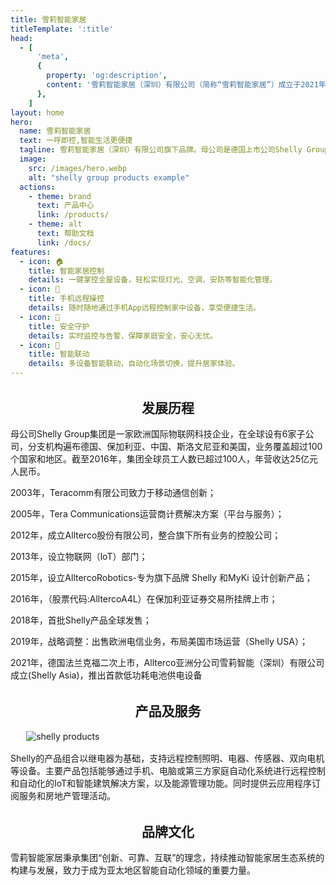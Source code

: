 ```yaml
---
title: 雪莉智能家居
titleTemplate: ':title'
head:
  - [
      'meta',
      {
        property: 'og:description',
        content: '雪莉智能家居（深圳）有限公司（简称“雪莉智能家居”）成立于2021年3月9日，是Shelly Group集团旗下专注于物联网一体化服务的中国子公司。公司总部位于深圳，业务涵盖智能家居与建筑自动化领域的供应链管理、IT技术支持、电子商务零售与批发以及自有品牌网站运营',
      },
    ]
layout: home
hero:
  name: 雪莉智能家居
  text: 一呼即控,智能生活更便捷
  tagline: 雪莉智能家居（深圳）有限公司旗下品牌。母公司是德国上市公司Shelly Group。
  image:
    src: /images/hero.webp
    alt: "shelly group products example"
  actions:
    - theme: brand
      text: 产品中心
      link: /products/
    - theme: alt
      text: 帮助文档
      link: /docs/
features:
  - icon: 🏠
    title: 智能家居控制
    details: 一键掌控全屋设备，轻松实现灯光、空调、安防等智能化管理。
  - icon: 📱
    title: 手机远程操控
    details: 随时随地通过手机App远程控制家中设备，享受便捷生活。
  - icon: 🔐
    title: 安全守护
    details: 实时监控与告警，保障家庭安全，安心无忧。
  - icon: 🤖
    title: 智能联动
    details: 多设备智能联动，自动化场景切换，提升居家体验。
---
```



<script setup>
import {
  VPTeamPage,
  VPTeamPageTitle,
  VPTeamMembers
} from 'vitepress/theme'

const members = [
  {
    avatar: '/images/Dimitar Dimitrov.jpg',
    name: 'Dimitar Dimitrov',
    title: 'CEO',
    links: [
      { icon: 'linkedin', link: 'https://www.linkedin.com/in/allterco/' }
    ]
  },
  {
    avatar: '/images/Wolfgang Kirsch.jpeg',
    name: 'Wolfgang Kirsch',
    title: 'Co-CEO',
    links: [
      { icon: 'linkedin', link: 'https://www.linkedin.com/in/wolfgang-kirsch/?originalSubdomain=de' },
    ]
  },  
  {
    avatar: '/images/Svetozar Iliev.jpg',
    name: 'Svetozar Iliev',
    title: 'CFO',
    links: [
      { icon: 'linkedin', link: 'https://www.linkedin.com/in/svetozar-iliev-cfa-9b47126/?originalSubdomain=bg' },
    ]
  },
    {
    avatar: '/images/Leon Kralj.jpeg',
    name: 'Leon Kralj',
    title: 'CTO',
    links: [
      { icon: 'linkedin', link: 'https://www.linkedin.com/in/leon-kralj-8873876/?originalSubdomain=si' },
    ]
  },
      {
    avatar: '/images/Mirche Atanasovski.jpg',
    name: 'Mirche Atanasovski',
    title: 'CCO',
    links: [
      { icon: 'linkedin', link: 'https://www.linkedin.com/in/mirche-atanasovski-5835828/' },
    ]
  },
      {
    avatar: '/images/Ivan Zahov.jpeg',
    name: 'Ivan Zahov',
    title: 'CMO',
    links: [
      { icon: 'linkedin', link: 'https://www.linkedin.com/in/ivantzahov/?originalSubdomain=bg' },
    ]
  },
  
  ]
</script>

<style>

</style>

<VPTeamPage>
  <VPTeamPageTitle>
    <template #title>
      雪莉智能家居
    </template>
    <template #lead>
            雪莉智能家居（深圳）有限公司（简称“雪莉智能家居”）成立于2021年3月9日，是Shelly Group集团旗下专注于物联网一体化服务的中国子公司。公司总部位于深圳，业务涵盖智能家居与建筑自动化领域的供应链管理、IT技术支持、电子商务零售与批发以及自有品牌网站运营。
    </template>

  </VPTeamPageTitle>
  <VPTeamMembers :members />
</VPTeamPage>


<h2 class="title" style="text-align: center;margin-top: 2rem;"> 发展历程</h2 >


母公司Shelly Group集团是一家欧洲国际物联网科技企业，在全球设有6家子公司，分支机构遍布德国、保加利亚、中国、斯洛文尼亚和美国，业务覆盖超过100个国家和地区。截至2016年，集团全球员工人数已超过100人，年营收达25亿元人民币。

2003年，Teracomm有限公司致力于移动通信创新；

2005年，Tera Communications运营商计费解决方案（平台与服务）；

2012年，成立Allterco股份有限公司，整合旗下所有业务的控股公司；

2013年，设立物联网（loT）部门；

2015年，设立AlltercoRobotics-专为旗下品牌 Shelly 和MyKi 设计创新产品；

2016年，（股票代码:AlltercoA4L）在保加利亚证券交易所挂牌上市；

2018年，首批Shelly产品全球发售；

2019年，战略调整：出售欧洲电信业务，布局美国市场运营（Shelly USA）；

2021年，德国法兰克福二次上市，Allterco亚洲分公司雪莉智能（深圳）有限公司成立(Shelly Asia)，推出首款低功耗电池供电设备

<h2 class="title" style="text-align: center;margin-top: 2rem;"> 产品及服务</h2 >


<img src="/images/products.webp" alt="shelly products" style="display: block; margin: 1rem auto; max-width: 90%; height: auto;"/> 

Shelly的产品组合以继电器为基础，支持远程控制照明、电器、传感器、双向电机等设备。主要产品包括能够通过手机、电脑或第三方家庭自动化系统进行远程控制和自动化的IoT和智能建筑解决方案，以及能源管理功能。同时提供云应用程序订阅服务和房地产管理活动。

<h2 class="title" style="text-align: center;margin-top: 2rem;"> 品牌文化</h2 >

雪莉智能家居秉承集团“创新、可靠、互联”的理念，持续推动智能家居生态系统的构建与发展，致力于成为亚太地区智能自动化领域的重要力量。

